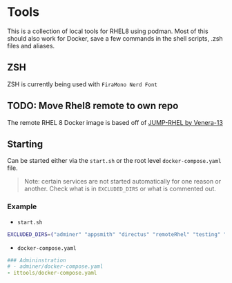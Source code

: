 # Tools

This is a collection of local tools for RHEL8 using podman. Most of this should also work for Docker, save a few commands in the shell scripts, .zsh files and aliases.

## ZSH

ZSH is currently being used with `FiraMono Nerd Font`

## TODO: Move Rhel8 remote to own repo

The remote RHEL 8 Docker image is based off of [JUMP-RHEL by Venera-13](https://github.com/venera-13/jump-rhel)

## Starting

Can be started either via the `start.sh` or the root level `docker-compose.yaml` file.

> Note: certain services are not started automatically for one reason or another. Check what is in `EXCLUDED_DIRS` or what is commented out.

### Example

- `start.sh`

```bash
EXCLUDED_DIRS=("adminer" "appsmith" "directus" "remoteRhel" "testing" "wordle")
```

- `docker-compose.yaml`

```yaml
### Admininstration
# - adminer/docker-compose.yaml
- ittools/docker-compose.yaml
```
